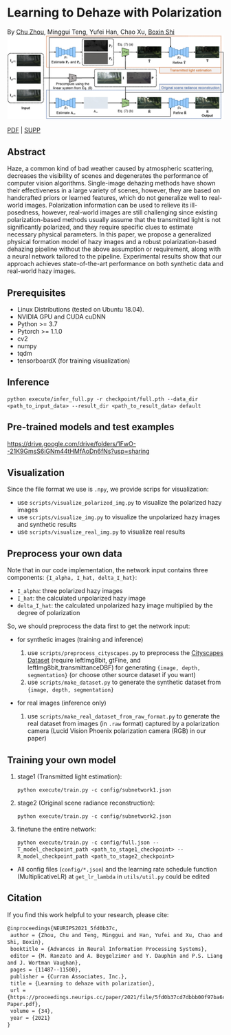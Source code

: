 # Learning to Dehaze with Polarization

By [Chu Zhou](https://fourson.github.io/), Minggui Teng, Yufei Han, Chao Xu, [Boxin Shi](http://ci.idm.pku.edu.cn/)
![Network](Network.png)

[PDF](https://papers.nips.cc/paper/2021/file/5fd0b37cd7dbbb00f97ba6ce92bf5add-Paper.pdf) | [SUPP](https://papers.nips.cc/paper/2021/file/5fd0b37cd7dbbb00f97ba6ce92bf5add-Supplemental.pdf)


## Abstract
Haze, a common kind of bad weather caused by atmospheric scattering, decreases the visibility of scenes and degenerates the performance of computer vision algorithms. Single-image dehazing methods have shown their effectiveness in a large variety of scenes, however, they are based on handcrafted priors or learned features, which do not generalize well to real-world images. Polarization information can be used to relieve its ill-posedness, however, real-world images are still challenging since existing polarization-based methods usually assume that the transmitted light is not significantly polarized, and they require specific clues to estimate necessary physical parameters. In this paper, we propose a generalized physical formation model of hazy images and a robust polarization-based dehazing pipeline without the above assumption or requirement, along with a neural network tailored to the pipeline. Experimental results show that our approach achieves state-of-the-art performance on both synthetic data and real-world hazy images.
## Prerequisites

* Linux Distributions (tested on Ubuntu 18.04).
* NVIDIA GPU and CUDA cuDNN
* Python >= 3.7
* Pytorch >= 1.1.0
* cv2
* numpy
* tqdm
* tensorboardX (for training visualization)

## Inference

```
python execute/infer_full.py -r checkpoint/full.pth --data_dir <path_to_input_data> --result_dir <path_to_result_data> default
```

## Pre-trained models and test examples

https://drive.google.com/drive/folders/1FwO--21K9GmsS6iGNm44tHMfAoDn6fNs?usp=sharing

## Visualization

Since the file format we use is `.npy`, we provide scrips for visualization:
* use `scripts/visualize_polarized_img.py` to visualize the polarized hazy images
* use `scripts/visualize_img.py` to visualize the unpolarized hazy images and synthetic results
* use `scripts/visualize_real_img.py` to visualize real results

## Preprocess your own data

Note that in our code implementation, the network input contains three components: `{I_alpha, I_hat, delta_I_hat}`:
* `I_alpha`: three polarized hazy images
* `I_hat`: the calculated unpolarized hazy image
* `delta_I_hat`: the calculated unpolarized hazy image multiplied by the degree of polarization

So, we should preprocess the data first to get the network input:

* for synthetic images (training and inference)
    1. use `scripts/preprocess_cityscapes.py` to preprocess the [Cityscapes Dataset](https://www.cityscapes-dataset.com/) (require leftImg8bit, gtFine, and leftImg8bit_transmittanceDBF) for generating `{image, depth, segmentation}` (or choose other source dataset if you want)
    2. use `scripts/make_dataset.py` to generate the synthetic dataset from `{image, depth, segmentation}`
   
* for real images (inference only)
    1. use `scripts/make_real_dataset_from_raw_format.py` to generate the real dataset from images (in `.raw` format) captured by a polarization camera (Lucid Vision Phoenix polarization camera (RGB) in our paper)

## Training your own model

1. stage1 (Transmitted light estimation):
    ```
    python execute/train.py -c config/subnetwork1.json
    ```

2. stage2 (Original scene radiance reconstruction):
    ```
    python execute/train.py -c config/subnetwork2.json
    ```
   
3. finetune the entire network:
    ```
    python execute/train.py -c config/full.json --T_model_checkpoint_path <path_to_stage1_checkpoint> --R_model_checkpoint_path <path_to_stage2_checkpoint> 
    ```

* All config files (`config/*.json`) and the learning rate schedule function (MultiplicativeLR) at `get_lr_lambda` in `utils/util.py` could be edited

## Citation

If you find this work helpful to your research, please cite:

```
@inproceedings{NEURIPS2021_5fd0b37c,
 author = {Zhou, Chu and Teng, Minggui and Han, Yufei and Xu, Chao and Shi, Boxin},
 booktitle = {Advances in Neural Information Processing Systems},
 editor = {M. Ranzato and A. Beygelzimer and Y. Dauphin and P.S. Liang and J. Wortman Vaughan},
 pages = {11487--11500},
 publisher = {Curran Associates, Inc.},
 title = {Learning to dehaze with polarization},
 url = {https://proceedings.neurips.cc/paper/2021/file/5fd0b37cd7dbbb00f97ba6ce92bf5add-Paper.pdf},
 volume = {34},
 year = {2021}
}
```



